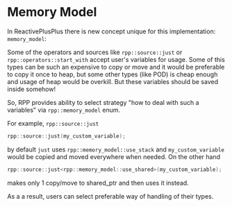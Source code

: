 # Memory Model

In ReactivePlusPlus there is new concept unique for this implementation: `memory_model`:

Some of the operators and sources like `rpp::source::just` or `rpp::operators::start_with` accept user's variables for usage. Some of this types can be such an expensive to copy or move and it would be preferable to copy it once to heap, but some other types (like POD) is cheap enough and usage of heap would be overkill. But these variables should be saved inside somehow!

So, RPP provides ability to select strategy "how to deal with such a variables" via `rpp::memory_model` enum.

For example, `rpp::source::just`

```cpp
rpp::source::just(my_custom_variable);
```
by default `just` uses `rpp::memory_model::use_stack` and `my_custom_variable` would be copied and moved everywhere when needed. On the other hand

```cpp
rpp::source::just<rpp::memory_model::use_shared>(my_custom_variable);
```
makes only 1 copy/move to shared_ptr and then uses it instead.

As a a result, users can select preferable way of handling of their types.
